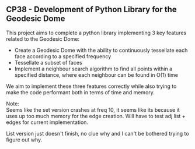 ## CP38 - Development of Python Library for the Geodesic Dome
This project aims to complete a python library implementing 3 key features
related to the Geodesic Dome:

- Create a Geodesic Dome with the ability to continuously tessellate each face
  according to a specified frequency
- Tessellate a subset of faces
- Implement a neighbour search algorithm to find all points within a specified
  distance, where each neighbour can be found in O(1) time

We aim to implement these three features correctly while also trying to make the
code performant both in terms of time and memory.

Note:  
Seems like the set version crashes at freq 10, it seems like its because it uses up
too much memory for the edge creation. Will have to test adj list + edges for
current implementation.

List version just doesn't finish, no clue why and I can't be bothered trying to
figure out why.